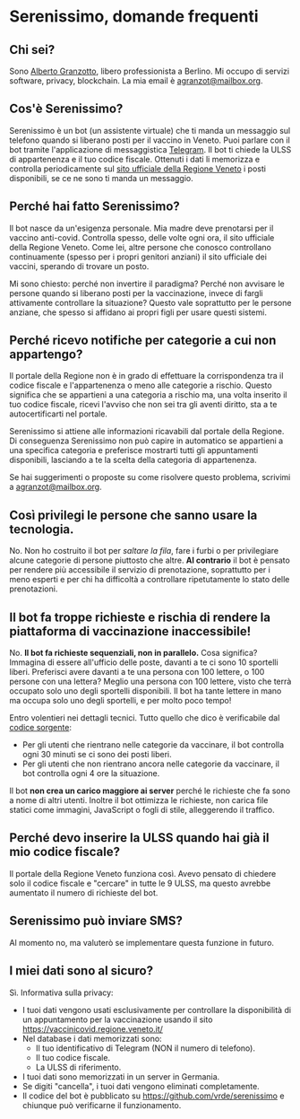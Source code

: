 # Serenissimo, domande frequenti

## Chi sei?

Sono [Alberto Granzotto](https:///www.granzotto.net/), libero professionista a Berlino. Mi occupo di servizi software, privacy, blockchain. La mia email è agranzot@mailbox.org.

## Cos'è Serenissimo?

Serenissimo è un bot (un assistente virtuale) che ti manda un messaggio sul telefono quando si liberano posti per il vaccino in Veneto. Puoi parlare con il bot tramite l'applicazione di messaggistica [Telegram](https://telegram.org/). Il bot ti chiede la ULSS di appartenenza e il tuo codice fiscale. Ottenuti i dati li memorizza e controlla periodicamente sul [sito ufficiale della Regione Veneto](vaccinicovid.regione.veneto.it/) i posti disponibili, se ce ne sono ti manda un messaggio.

## Perché hai fatto Serenissimo?

Il bot nasce da un'esigenza personale. Mia madre deve prenotarsi per il vaccino anti-covid. Controlla spesso, delle volte ogni ora, il sito ufficiale della Regione Veneto. Come lei, altre persone che conosco controllano continuamente (spesso per i propri genitori anziani) il sito ufficiale dei vaccini, sperando di trovare un posto.
 
Mi sono chiesto: perché non invertire il paradigma? Perché non avvisare le persone quando si liberano posti per la vaccinazione, invece di fargli attivamente controllare la situazione? Questo vale soprattutto per le persone anziane, che spesso si affidano ai propri figli per usare questi sistemi.

## Perché ricevo notifiche per categorie a cui non appartengo?

Il portale della Regione non è in grado di effettuare la corrispondenza tra il codice fiscale e l'appartenenza o meno alle categorie a rischio. Questo significa che se appartieni a una categoria a rischio ma, una volta inserito il tuo codice fiscale, ricevi l'avviso che non sei tra gli aventi diritto, sta a te autocertificarti nel portale.

Serenissimo si attiene alle informazioni ricavabili dal portale della Regione. Di conseguenza Serenissimo non può capire in automatico se appartieni a una specifica categoria e preferisce mostrarti tutti gli appuntamenti disponibili, lasciando a te la scelta della categoria di appartenenza.

Se hai suggerimenti o proposte su come risolvere questo problema, scrivimi a <agranzot@mailbox.org>.

## Così privilegi le persone che sanno usare la tecnologia.

No. Non ho costruito il bot per *saltare la fila*, fare i furbi o per privilegiare alcune categorie di persone piuttosto che altre. **Al contrario** il bot è pensato per rendere più accessibile il servizio di prenotazione, soprattutto per i meno esperti e per chi ha difficoltà a controllare ripetutamente lo stato delle prenotazioni.

## Il bot fa troppe richieste e rischia di rendere la piattaforma di vaccinazione inaccessibile!

No. **Il bot fa richieste sequenziali, non in parallelo.** Cosa significa? Immagina di essere all'ufficio delle poste, davanti a te ci sono 10 sportelli liberi. Preferisci avere davanti a te una persona con 100 lettere, o 100 persone con una lettera? Meglio una persona con 100 lettere, visto che terrà occupato solo uno degli sportelli disponibili. Il bot ha tante lettere in mano ma occupa solo uno degli sportelli, e per molto poco tempo!

Entro volentieri nei dettagli tecnici. Tutto quello che dico è verificabile dal [codice sorgente](https://github.com/vrde/serenissimo):

- Per gli utenti che rientrano nelle categorie da vaccinare, il bot controlla ogni 30 minuti se ci sono dei posti liberi.
- Per gli utenti che non rientrano ancora nelle categorie da vaccinare, il bot controlla ogni 4 ore la situazione.

Il bot **non crea un carico maggiore ai server** perché le richieste che fa sono a nome di altri utenti. Inoltre il bot ottimizza le richieste, non carica file statici come immagini, JavaScript o fogli di stile, alleggerendo il traffico.

## Perché devo inserire la ULSS quando hai già il mio codice fiscale?

Il portale della Regione Veneto funziona così. Avevo pensato di chiedere solo il codice fiscale e "cercare" in tutte le 9 ULSS, ma questo avrebbe aumentato il numero di richieste del bot.

## Serenissimo può inviare SMS?

Al momento no, ma valuterò se implementare questa funzione in futuro.

## I miei dati sono al sicuro?

Sì. Informativa sulla privacy:

- I tuoi dati vengono usati esclusivamente per controllare la disponibilità di un appuntamento per la vaccinazione usando il sito https://vaccinicovid.regione.veneto.it/
- Nel database i dati memorizzati sono:
    - Il tuo identificativo di Telegram (NON il numero di telefono).
    - Il tuo codice fiscale.
    - La ULSS di riferimento.
- I tuoi dati sono memorizzati in un server in Germania.
- Se digiti "cancella", i tuoi dati vengono eliminati completamente.
- Il codice del bot è pubblicato su https://github.com/vrde/serenissimo e chiunque può verificarne il funzionamento.